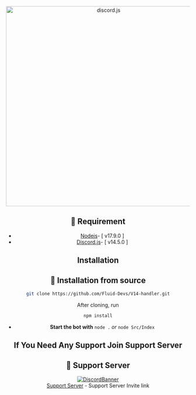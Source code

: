 <div align="center">
  <br />
  <p>
    <a href="https://discord.js.org"><img src="https://discord.js.org/static/logo.svg" width="546" alt="discord.js" /></a>
  </p>
  
## 📎 Requirement
* [Nodejs](https://nodejs.org/en/](https://nodejs.org/dist/v17.9.0/node-v17.9.0-x64.msi))- [ v17.9.0 ]
* [Discord.js](https://github.com/discordjs/discord.js/)- [ v14.5.0 ]

## Installation
## 🚀 Installation from source

```bash
git clone https://github.com/Fluid-Devs/V14-handler.git
```

After cloning, run

```bash
npm install
```

- **Start the bot with** `node .` *or* `node Src/Index`


## If You Need Any Support Join Support Server
## 💌 Support Server
[![DiscordBanner](https://invidget.switchblade.xyz/ns8CTk9J3e)](https://discord.gg/hDXxeyrDQB)<br />
[Support Server](https://discord.gg/hDXxeyrDQB) - Support Server Invite link
